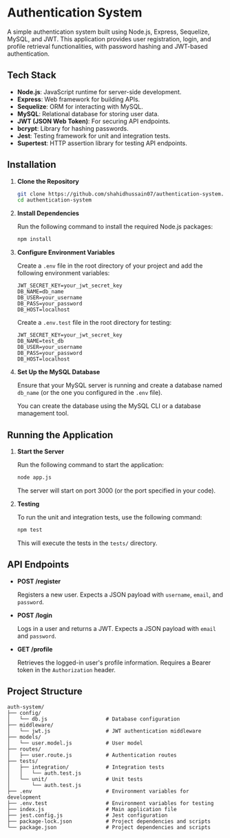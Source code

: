 # Authentication System

A simple authentication system built using Node.js, Express, Sequelize, MySQL, and JWT. This application provides user registration, login, and profile retrieval functionalities, with password hashing and JWT-based authentication.

## Tech Stack

-   **Node.js**: JavaScript runtime for server-side development.
-   **Express**: Web framework for building APIs.
-   **Sequelize**: ORM for interacting with MySQL.
-   **MySQL**: Relational database for storing user data.
-   **JWT (JSON Web Token)**: For securing API endpoints.
-   **bcrypt**: Library for hashing passwords.
-   **Jest**: Testing framework for unit and integration tests.
-   **Supertest**: HTTP assertion library for testing API endpoints.

## Installation

1. **Clone the Repository**

    ```sh
    git clone https://github.com/shahidhussain07/authentication-system.git
    cd authentication-system
    ```

2. **Install Dependencies**

    Run the following command to install the required Node.js packages:

    ```sh
    npm install
    ```

3. **Configure Environment Variables**

    Create a `.env` file in the root directory of your project and add the following environment variables:

    ```env
    JWT_SECRET_KEY=your_jwt_secret_key
    DB_NAME=db_name
    DB_USER=your_username
    DB_PASS=your_password
    DB_HOST=localhost
    ```

    Create a `.env.test` file in the root directory for testing:

    ```env
    JWT_SECRET_KEY=your_jwt_secret_key
    DB_NAME=test_db
    DB_USER=your_username
    DB_PASS=your_password
    DB_HOST=localhost
    ```

4. **Set Up the MySQL Database**

    Ensure that your MySQL server is running and create a database named `db_name` (or the one you configured in the `.env` file).

    You can create the database using the MySQL CLI or a database management tool.

## Running the Application

1. **Start the Server**

    Run the following command to start the application:

    ```sh
    node app.js
    ```

    The server will start on port 3000 (or the port specified in your code).

2. **Testing**

    To run the unit and integration tests, use the following command:

    ```sh
    npm test
    ```

    This will execute the tests in the `tests/` directory.

## API Endpoints

-   **POST /register**

    Registers a new user. Expects a JSON payload with `username`, `email`, and `password`.

-   **POST /login**

    Logs in a user and returns a JWT. Expects a JSON payload with `email` and `password`.

-   **GET /profile**

    Retrieves the logged-in user's profile information. Requires a Bearer token in the `Authorization` header.

## Project Structure

```
auth-system/
├── config/
│   └── db.js                   # Database configuration
├── middleware/
│   └── jwt.js                  # JWT authentication middleware
├── models/
│   └── user.model.js           # User model
├── routes/
│   ├── user.route.js           # Authentication routes
├── tests/
│   ├── integration/            # Integration tests
│   │   └── auth.test.js
│   └── unit/                   # Unit tests
│       └── auth.test.js
├── .env                        # Environment variables for development
├── .env.test                   # Environment variables for testing
├── index.js                    # Main application file
├── jest.config.js              # Jest configuration
├── package-lock.json           # Project dependencies and scripts
└── package.json                # Project dependencies and scripts
```
